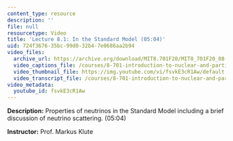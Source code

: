 ```yaml
---
content_type: resource
description: ''
file: null
resourcetype: Video
title: 'Lecture 8.1: In the Standard Model (05:04)'
uid: 724f3676-35bc-99d0-32b4-7e0686aa2b94
video_files:
  archive_url: https://archive.org/download/MIT8.701F20/MIT8_701F20_08-01_standardmodel_300k.mp4
  video_captions_file: /courses/8-701-introduction-to-nuclear-and-particle-physics-fall-2020/3b4e1eda0daf5399a46da85a3a96231b_fsvkE3cR1Aw.vtt
  video_thumbnail_file: https://img.youtube.com/vi/fsvkE3cR1Aw/default.jpg
  video_transcript_file: /courses/8-701-introduction-to-nuclear-and-particle-physics-fall-2020/ecc183365b708a27721a4337f2cb65af_fsvkE3cR1Aw.pdf
video_metadata:
  youtube_id: fsvkE3cR1Aw
---
```


**Description:** Properties of neutrinos in the Standard Model including a brief discussion of neutrino scattering. (05:04)

**Instructor:** Prof. Markus Klute